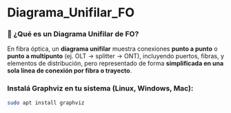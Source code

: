 # Diagrama_Unifilar_FO

### 🧵 ¿Qué es un Diagrama Unifilar de FO?

En fibra óptica, un **diagrama unifilar** muestra conexiones **punto a punto** o **punto a multipunto** (ej. OLT → splitter → ONT), incluyendo puertos, fibras, y elementos de distribución, pero representado de forma **simplificada en una sola línea de conexión por fibra o trayecto**.

### Instalá Graphviz en tu sistema (Linux, Windows, Mac):

```bash
sudo apt install graphviz
```
